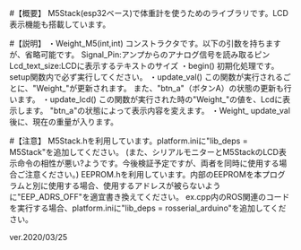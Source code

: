 #【概要】
M5Stack(esp32ベース)で体重計を使うためのライブラリです。LCD表示機能も搭載しています。

#【説明】
・Weight_M5(int,int)
コンストラクタです。以下の引数を持ちますが、省略可能です。
Signal_Pin:アンプからのアナログ信号を読み取るピン
Lcd_text_size:LCDに表示するテキストのサイズ
・begin()
初期化処理です。setup関数内で必ず実行してください。
・update_val()
この関数が実行されるごとに、"Weight_"が更新されます。
また、"btn_a"（ボタンA）の状態の更新も行います。
・update_lcd()
この関数が実行された時の"Weight_"の値を、Lcdに表示します。
"btn_a"の状態によって表示内容を変えます。
・Weight_
update_val後に、現在の重量が入ります。

#【注意】
M5Stack.hを利用しています。platform.iniに"lib_deps = M5Stack"を追加してください。
(また、シリアルモニターとM5StackのLCD表示命令の相性が悪い?ようです。今後検証予定ですが、両者を同時に使用する場合ご注意ください。)
EEPROM.hを利用しています。内部のEEPROMを本プログラムと別に使用する場合、使用するアドレスが被らないように"EEP_ADRS_OFF"を適宜書き換えてください。
ex.cpp内のROS関連のコードを実行する場合、platform.iniに"lib_deps = rosserial_arduino"を追加してください。

ver.2020/03/25